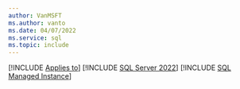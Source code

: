 ```yaml
---
author: VanMSFT
ms.author: vanto
ms.date: 04/07/2022
ms.service: sql
ms.topic: include
---
```


[!INCLUDE [Applies to](../applies-md.md)] [!INCLUDE [SQL Server 2022](_ss2022.md)] [!INCLUDE [SQL Managed Instance](_asmi.md)]
